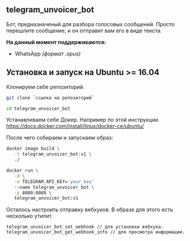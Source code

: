 telegram_unvoicer_bot
---
Бот, предназначеный для разбора голосовых сообщений. Просто перешлите сообщение,
и он отправит вам его в виде текста.

**На данный момент поддерживаются:**
* WhatsApp _(формат .opus)_

Установка и запуск на Ubuntu >= 16.04
---
Клонируем себе репозиторий.
```bash
git clone `ссылка на репозиторий`
```
```bash
cd telegram_unvoicer_bot
```

 Устанавливаем себе Докер. Например по этой инструкции.
 https://docs.docker.com/install/linux/docker-ce/ubuntu/
 
 После чего собираем и запускаем образ:
 ```bash
 docker image build \
    -t telegram_unvoicer_bot:v1 \
    ./
 ```
 ```bash
 docker run \
    -d \
    -e TELEGRAM_API_KEY='your_key'
    --name telegram_unvoicer_bot \
    -p 8080:8080 \
    telegram_unvoicer_bot:v1
 ```

 Осталось настроить отправку вебхуков. В образе для этого есть несколько утилит.
 ```
 telegram_unvoicer_bot_set_webhook // для установки вебхука.
 telegram_unvoicer_bot_get_webhook_info // для просмотра информации.
 ```